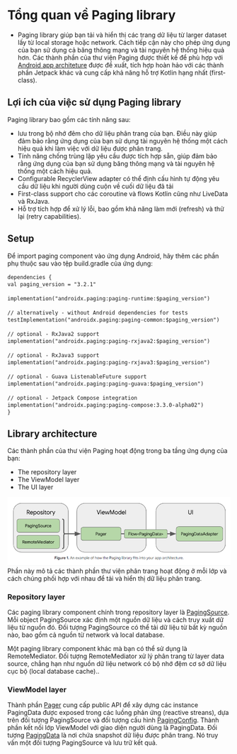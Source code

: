 # Tổng quan về Paging library

- Paging library giúp bạn tải và hiển thị các trang dữ liệu từ larger dataset lấy từ local storage
  hoặc network. Cách tiếp cận này cho phép ứng dụng của bạn sử dụng cả băng thông mạng và tài nguyên
  hệ thống hiệu quả hơn. Các thành phần của thư viện Paging được thiết kế để phù hợp với
  [Android app architeture](https://developer.android.com/topic/architecture) được đề xuất, tích hợp
  hoàn hảo với các thành phần Jetpack khác và cung cấp khả năng hỗ trợ Kotlin hạng nhất
  (first-class).

## Lợi ích của việc sử dụng Paging library

Paging library bao gồm các tính năng sau:

- lưu trong bộ nhớ đêm cho dữ liệu phân trang của bạn. Điều này giúp đảm bảo rằng ứng dụng của bạn
  sử dụng tài nguyên hệ thống một cách hiệu quả khi làm việc với dữ liệu được phân trang.
- Tính năng chống trùng lặp yêu cầu được tích hợp sẵn, giúp đảm bảo rằng ứng dụng của bạn sử dụng
  băng thông mạng và tài nguyên hệ thống một cách hiệu quả.
- Configurable RecyclerView adapter có thể định cấu hình tự động yêu cầu dữ liệu khi người dùng cuộn
  về cuối dữ liệu đã tải
- First-class support cho các coroutine và flows Kotlin cũng như LiveData và RxJava.
- Hỗ trợ tích hợp để xử lý lỗi, bao gồm khả năng làm mới (refresh) và thử lại (retry capabilities).

## Setup

Để import paging component vào ứng dụng Android, hãy thêm các phần phụ thuộc sau vào tệp
build.gradle của ứng dụng:

```
dependencies {
val paging_version = "3.2.1"

implementation("androidx.paging:paging-runtime:$paging_version")

// alternatively - without Android dependencies for tests
testImplementation("androidx.paging:paging-common:$paging_version")

// optional - RxJava2 support
implementation("androidx.paging:paging-rxjava2:$paging_version")

// optional - RxJava3 support
implementation("androidx.paging:paging-rxjava3:$paging_version")

// optional - Guava ListenableFuture support
implementation("androidx.paging:paging-guava:$paging_version")

// optional - Jetpack Compose integration
implementation("androidx.paging:paging-compose:3.3.0-alpha02")
}
```

## Library architecture

Các thành phần của thư viện Paging hoạt động trong ba tầng ứng dụng của bạn:

- The repository layer
- The ViewModel layer
- The UI layer

![](images/paging_architecture.png)
Phần này mô tả các thành phần thư viện phân trang hoạt động ở mỗi lớp và cách chúng phối hợp với
nhau để tải và hiển thị dữ liệu phân trang.

### Repository layer

Các paging library component chính trong repository layer
là [PagingSource](https://developer.android.com/reference/kotlin/androidx/paging/PagingSource). Mỗi
object PagingSource xác định một nguồn dữ liệu và cách truy xuất dữ liệu từ nguồn đó. Đối tượng
PagingSource có thể tải dữ liệu từ bất kỳ nguồn nào, bao gồm cả nguồn từ network và local database.

Một paging library component khác mà bạn có thể sử dụng là RemoteMediator. Đối tượng
RemoteMediator xử lý phân trang từ layer data source, chẳng hạn như nguồn dữ liệu network có bộ
nhớ đệm cơ sở dữ liệu cục bộ (local database cache)..

### ViewModel layer

Thành phần [Pager](https://developer.android.com/reference/kotlin/androidx/paging/Pager) cung cấp
public API để xây dựng các instance PagingData được exposed trong các luồng phản ứng (reactive
streans), dựa trên đối tượng PagingSource và đối tượng cấu
hình [PagingConfig](https://developer.android.com/reference/kotlin/androidx/paging/PagingConfig).
Thành phần kết nối lớp ViewModel với giao diện người dùng là PagingData. Đối
tượng [PagingData](https://developer.android.com/reference/kotlin/androidx/paging/PagingData) là nơi
chứa snapshot dữ liệu được phân trang. Nó truy vấn một đối tượng PagingSource và lưu trữ kết quả.